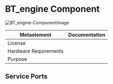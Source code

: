 <!--- This file is generated from the BT_engine.componentDocumentation model --->
<!--- do not modify this file manually as it will by automatically overwritten by the code generator, modify the model instead and re-generate this file --->

# BT_engine Component

![BT_engine-ComponentImage](https://github.com/Servicerobotics-Ulm/ComponentRepository/blob/master/BT_engine/model/BT_engineComponentDefinition.jpg)


| Metaelement | Documentation |
|-------------|---------------|
| License |  |
| Hardware Requirements |  |
| Purpose |  |



## Service Ports


